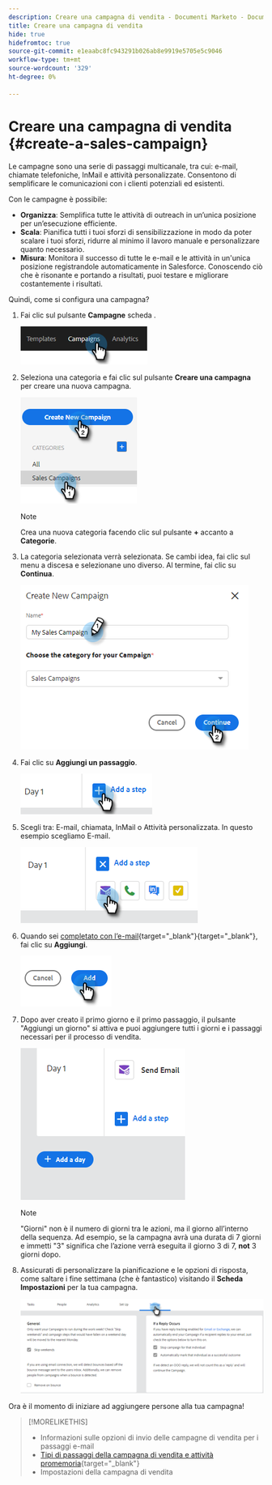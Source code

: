 ```yaml
---
description: Creare una campagna di vendita - Documenti Marketo - Documentazione del prodotto
title: Creare una campagna di vendita
hide: true
hidefromtoc: true
source-git-commit: e1eaabc8fc943291b026ab8e9919e5705e5c9046
workflow-type: tm+mt
source-wordcount: '329'
ht-degree: 0%

---
```


# Creare una campagna di vendita {#create-a-sales-campaign}

Le campagne sono una serie di passaggi multicanale, tra cui: e-mail, chiamate telefoniche, InMail e attività personalizzate. Consentono di semplificare le comunicazioni con i clienti potenziali ed esistenti.

Con le campagne è possibile:

* **Organizza**: Semplifica tutte le attività di outreach in un’unica posizione per un’esecuzione efficiente.
* **Scala**: Pianifica tutti i tuoi sforzi di sensibilizzazione in modo da poter scalare i tuoi sforzi, ridurre al minimo il lavoro manuale e personalizzare quanto necessario.
* **Misura**: Monitora il successo di tutte le e-mail e le attività in un&#39;unica posizione registrandole automaticamente in Salesforce. Conoscendo ciò che è risonante e portando a risultati, puoi testare e migliorare costantemente i risultati.

Quindi, come si configura una campagna?

1. Fai clic sul pulsante **Campagne** scheda .

   ![](assets/create-a-sales-campaign-1.png)

1. Seleziona una categoria e fai clic sul pulsante **Creare una campagna** per creare una nuova campagna.

   ![](assets/create-a-sales-campaign-2.png)

   >[!NOTE]
   >
   >Crea una nuova categoria facendo clic sul pulsante **+** accanto a **Categorie**.

1. La categoria selezionata verrà selezionata. Se cambi idea, fai clic sul menu a discesa e selezionane uno diverso. Al termine, fai clic su **Continua**.

   ![](assets/create-a-sales-campaign-3.png)

1. Fai clic su **Aggiungi un passaggio**.

   ![](assets/create-a-sales-campaign-4.png)

1. Scegli tra: E-mail, chiamata, InMail o Attività personalizzata. In questo esempio scegliamo E-mail.

   ![](assets/create-a-sales-campaign-5.png)

1. Quando sei [completato con l’e-mail](/help/marketo/product-docs/marketo-sales-insight/actions/campaigns/sales-campaign-step-types-and-reminder-tasks.md#email){target=&quot;_blank&quot;}{target=&quot;_blank&quot;}, fai clic su **Aggiungi**.

   ![](assets/create-a-sales-campaign-6.png)

1. Dopo aver creato il primo giorno e il primo passaggio, il pulsante &quot;Aggiungi un giorno&quot; si attiva e puoi aggiungere tutti i giorni e i passaggi necessari per il processo di vendita.

   ![](assets/create-a-sales-campaign-7.png)

   >[!NOTE]
   >
   >&quot;Giorni&quot; non è il numero di giorni tra le azioni, ma il giorno all’interno della sequenza. Ad esempio, se la campagna avrà una durata di 7 giorni e immetti &quot;3&quot; significa che l’azione verrà eseguita il giorno 3 di 7, **not** 3 giorni dopo.

1. Assicurati di personalizzare la pianificazione e le opzioni di risposta, come saltare i fine settimana (che è fantastico) visitando il **Scheda Impostazioni** per la tua campagna.

   ![](assets/create-a-sales-campaign-8.png)

Ora è il momento di iniziare ad aggiungere persone alla tua campagna!

>[!MORELIKETHIS]
>
>* Informazioni sulle opzioni di invio delle campagne di vendita per i passaggi e-mail
>* [Tipi di passaggi della campagna di vendita e attività promemoria](/help/marketo/product-docs/marketo-sales-insight/actions/campaigns/sales-campaign-step-types-and-reminder-tasks.md){target=&quot;_blank&quot;}
>* Impostazioni della campagna di vendita

